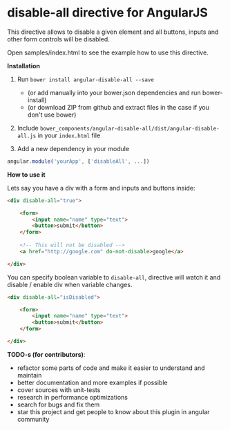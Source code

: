 disable-all directive for AngularJS
========================

This directive allows to disable a given element and all buttons, inputs and other form controls will be disabled.

Open samples/index.html to see the example how to use this directive.

**Installation**

1. Run `bower install angular-disable-all --save`

    * (or add manually into your bower.json dependencies and run bower-install)
    * (or download ZIP from github and extract files in the case if you don't use bower)
    
2. Include `bower_components/angular-disable-all/dist/angular-disable-all.js` in your `index.html` file

3. Add a new dependency in your module
```javascript
angular.module('yourApp', ['disableAll', ...])
```

**How to use it**

Lets say you have a div with a form and inputs and buttons inside: 

```html
<div disable-all="true">

    <form>
        <input name="name" type="text">
        <button>submit</button>
    </form>
    
    <!-- This will not be disabled -->
    <a href="http://google.com" do-not-disable>google</a>

</div>
```

You can specify boolean variable to `disable-all`, directive will watch it and disable / enable div when variable changes.

```html
<div disable-all="isDisabled">

    <form>
        <input name="name" type="text">
        <button>submit</button>
    </form>

</div>
```

**TODO-s (for contributors)**:

 * refactor some parts of code and make it easier to understand and maintain
 * better documentation and more examples if possible
 * cover sources with unit-tests
 * research in performance optimizations
 * search for bugs and fix them
 * star this project and get people to know about this plugin in angular community